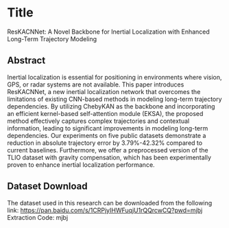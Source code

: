 # Title
ResKACNNet: A Novel Backbone for Inertial Localization with Enhanced Long-Term Trajectory Modeling

## Abstract
Inertial localization is essential for positioning in environments where vision, GPS, or radar systems are not available. This paper introduces ResKACNNet, a new inertial localization network that overcomes the limitations of existing CNN-based methods in modeling long-term trajectory dependencies. By utilizing ChebyKAN as the backbone and incorporating an efficient kernel-based self-attention module (EKSA), the proposed method effectively captures complex trajectories and contextual information, leading to significant improvements in modeling long-term dependencies. Our experiments on five public datasets demonstrate a reduction in absolute trajectory error by 3.79%-42.32% compared to current baselines. Furthermore, we offer a preprocessed version of the TLIO dataset with gravity compensation, which has been experimentally proven to enhance inertial localization performance.

## Dataset Download
The dataset used in this research can be downloaded from the following link:
https://pan.baidu.com/s/1CRPjyIHWFuqjU1rQQrcwCQ?pwd=mjbj
Extraction Code: mjbj
